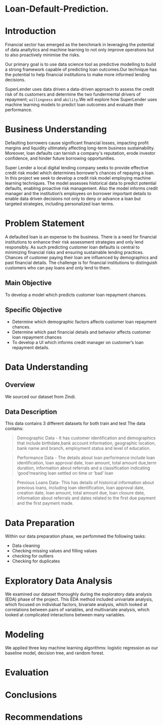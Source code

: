 # Loan-Default-Prediction.

# Introduction

Financial sector has emerged as the benchmark in leveraging the potential of data analtytics and machine learning to not only improve operations but to also proactively minimise the risks.

Our primary goal is to use data science tool as predictive modelling to build a strong framework capable of predicting loan outcomes.Our technique has the potential to help financial institutions to make more informed lending decisions.

SuperLender uses data driven a data-driven  approach to assess the credit risk of its customers and determine  the two fundermental drivers of repayment; `willingness` and `ability`.We will explore how SuperLender uses machine learning models to predict loan outcomes and evaluate their performance.


# Business Understanding

Defaulting borrowers cause significant financial losses, impacting profit margins and liquidity ultimately affecting long-term business sustainability. Moreover, loan defaults can tarnish a company's reputation, erode investor confidence, and hinder future borrowing opportunities. 

Super Lender a local digital lending company seeks to provide effective credit risk model which determines borrower’s chances of repaying a loan. In this project we seek to develop a credit risk model employing machine learning techniques. The model assesses historical data to predict potential defaults, enabling proactive risk management. Also the model informs credit manager and the institution’s employees on borrower important details to enable data driven decisions not only to deny or advance a loan  but targeted strategies, including personalized loan terms.

# Problem Statement

A defaulted loan is an expense to the business. There is a need for financial institutions to enhance their risk assessment strategies and only lend responsibly.  As such predicting customer loan defaults is central to minimizing financial risks and ensuring sustainable lending practices. Chances of customer paying their loan are influenced by demographics and past financial details. The challenge is for financial institutions to distinguish customers who can pay loans and only lend to them.

## Main Objective

To develop a model which predicts customer loan repayment chances.

## Specific Objective

* Determine which demographic factors affects customer loan repayment chances.
*	Determine which past financial details and behavior affects customer loan repayment chances
*	To develop a UI which informs credit manager on customer’s loan repayment details. 

# Data Understanding

## Overview
We sourced our dataset from Zindi.

## Data Description

This data contains 3 different datasets for both train and test
The data contains:

> Demographic Data - It has customer identification and demographics that include birthdate,bank account information, geographic location, bank name and branch, employment status and level of education.

> Performance Data - The details about loan performance include loan identification, loan approval date, loan amount, total amount due,term duration, information about referrals and a classification indicating ‘good’meaning loan settled on time or ‘bad’ loan

> Previous Loans Data- This has details of historical information about previous loans, including loan identification, loan approval date, creation date, loan amount, total amount due, loan closure date, information about referrals and dates related to the first due payment and the first payment made.


# Data Preparation
Within our data preparation phase, we perfommed the following tasks:
* Data cleaning
* Checking missing values and filling values
* checking for outliers
* Checking for duplicates

# Exploratory Data Analysis

We examined our dataset thoroughly during the exploratory data analysis (EDA) phase of the project. This EDA method included univariate analysis, which focused on individual factors, bivariate analysis, which looked at correlations between pairs of variables, and multivariate analysis, which looked at complicated interactions between many variables. 

# Modeling

We applied three key machine learning algorithms: logistic regression as our baseline model, decision tree, and random forest.

# Evaluation

# Conclusions

# Recommendations



